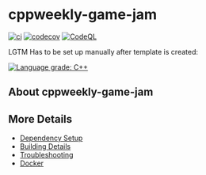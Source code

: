 # cppweekly-game-jam

[![ci](https://github.com/cuzdav/cppweekly-game-jam/actions/workflows/ci.yml/badge.svg)](https://github.com/cuzdav/cppweekly-game-jam/actions/workflows/ci.yml)
[![codecov](https://codecov.io/gh/cuzdav/cppweekly-game-jam/branch/main/graph/badge.svg)](https://codecov.io/gh/cuzdav/cppweekly-game-jam)
[![CodeQL](https://github.com/cuzdav/cppweekly-game-jam/actions/workflows/codeql-analysis.yml/badge.svg)](https://github.com/cuzdav/cppweekly-game-jam/actions/workflows/codeql-analysis.yml)

LGTM Has to be set up manually after template is created:

[![Language grade: C++](https://img.shields.io/lgtm/grade/cpp/github/cuzdav/cppweekly-game-jam)](https://lgtm.com/projects/g/cuzdav/cppweekly-game-jam/context:cpp)

## About cppweekly-game-jam



## More Details

 * [Dependency Setup](README_dependencies.md)
 * [Building Details](README_building.md)
 * [Troubleshooting](README_troubleshooting.md)
 * [Docker](README_docker.md)
